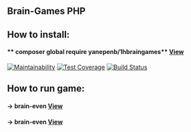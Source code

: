 ## Brain-Games PHP
## **How to install:**
####  ** composer global require yanepenb/1hbraingames** [View](https://asciinema.org/a/1sf4o1ZfRupT7WV3E6rehdAj4)

[![Maintainability](https://api.codeclimate.com/v1/badges/6469dd41999438719ea4/maintainability)](https://codeclimate.com/github/yanepenb/project-lvl1-s482/maintainability)
[![Test Coverage](https://api.codeclimate.com/v1/badges/6469dd41999438719ea4/test_coverage)](https://codeclimate.com/github/yanepenb/project-lvl1-s482/test_coverage)
[![Build Status](https://travis-ci.org/yanepenb/project-lvl1-s482.svg?branch=master)](https://travis-ci.org/yanepenb/project-lvl1-s482)

## **How to run game:**
#### **-> brain-even** [View](https://asciinema.org/a/0aylgdbA4vhvgEzVXGvxo8jX9)

#### **-> brain-even** [View](https://asciinema.org/a/dh50wZVDg7tGyKemd7yzkWZc7)
